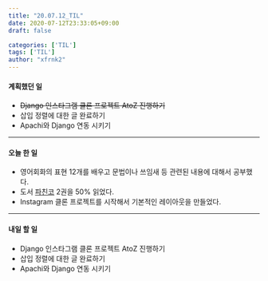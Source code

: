 ```yaml
---
title: "20.07.12_TIL"
date: 2020-07-12T23:33:05+09:00
draft: false

categories: ['TIL']
tags: ['TIL']
author: "xfrnk2"
---
```

#### 계획했던 일
+ ~~Django 인스타그램 클론 프로젝트 AtoZ 진행하기~~
+ 삽입 정렬에 대한 글 완료하기
+ Apachi와 Django 연동 시키기
---  
#### 오늘 한 일
+ 영어회화의 표현 12개를 배우고 문법이나 쓰임새 등 관련된 내용에 대해서 공부했다.
+ 도서 [파친코](http://www.yes24.com/Product/Goods/59382266) 2권을 50% 읽었다.
+ Instagram 클론 프로젝트를 시작해서 기본적인 레이아웃을 만들었다.
---   
#### 내일 할 일 
+ Django 인스타그램 클론 프로젝트 AtoZ 진행하기
+ 삽입 정렬에 대한 글 완료하기
+ Apachi와 Django 연동 시키기